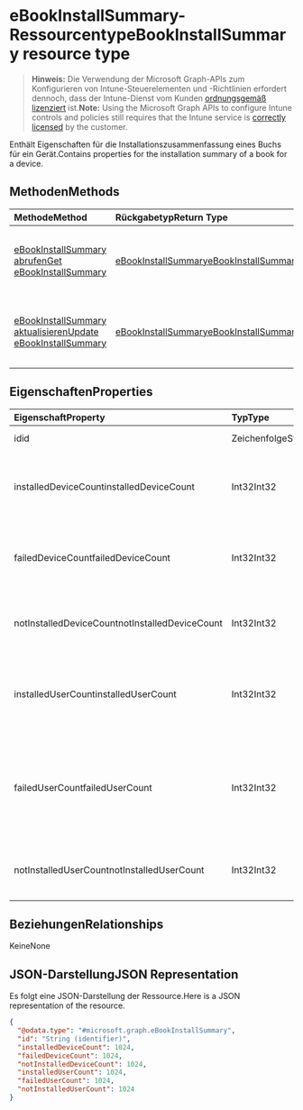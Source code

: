 # <a name="ebookinstallsummary-resource-type"></a><span data-ttu-id="03c48-101">eBookInstallSummary-Ressourcentyp</span><span class="sxs-lookup"><span data-stu-id="03c48-101">eBookInstallSummary resource type</span></span>

> <span data-ttu-id="03c48-102">**Hinweis:** Die Verwendung der Microsoft Graph-APIs zum Konfigurieren von Intune-Steuerelementen und -Richtlinien erfordert dennoch, dass der Intune-Dienst vom Kunden [ordnungsgemäß lizenziert](https://go.microsoft.com/fwlink/?linkid=839381) ist.</span><span class="sxs-lookup"><span data-stu-id="03c48-102">**Note:** Using the Microsoft Graph APIs to configure Intune controls and policies still requires that the Intune service is [correctly licensed](https://go.microsoft.com/fwlink/?linkid=839381) by the customer.</span></span>

<span data-ttu-id="03c48-103">Enthält Eigenschaften für die Installationszusammenfassung eines Buchs für ein Gerät.</span><span class="sxs-lookup"><span data-stu-id="03c48-103">Contains properties for the installation summary of a book for a device.</span></span>
## <a name="methods"></a><span data-ttu-id="03c48-104">Methoden</span><span class="sxs-lookup"><span data-stu-id="03c48-104">Methods</span></span>
|<span data-ttu-id="03c48-105">Methode</span><span class="sxs-lookup"><span data-stu-id="03c48-105">Method</span></span>|<span data-ttu-id="03c48-106">Rückgabetyp</span><span class="sxs-lookup"><span data-stu-id="03c48-106">Return Type</span></span>|<span data-ttu-id="03c48-107">Beschreibung</span><span class="sxs-lookup"><span data-stu-id="03c48-107">Description</span></span>|
|:---|:---|:---|
|[<span data-ttu-id="03c48-108">eBookInstallSummary abrufen</span><span class="sxs-lookup"><span data-stu-id="03c48-108">Get eBookInstallSummary</span></span>](../api/intune_books_ebookinstallsummary_get.md)|[<span data-ttu-id="03c48-109">eBookInstallSummary</span><span class="sxs-lookup"><span data-stu-id="03c48-109">eBookInstallSummary</span></span>](../resources/intune_books_ebookinstallsummary.md)|<span data-ttu-id="03c48-110">Lesen der Eigenschaften und Beziehungen von [eBookInstallSummary](../resources/intune_books_ebookinstallsummary.md)-Objekten.</span><span class="sxs-lookup"><span data-stu-id="03c48-110">Read properties and relationships of [plannerTaskDetails](../resources/intune_books_ebookinstallsummary.md) object.</span></span>|
|[<span data-ttu-id="03c48-111">eBookInstallSummary aktualisieren</span><span class="sxs-lookup"><span data-stu-id="03c48-111">Update eBookInstallSummary</span></span>](../api/intune_books_ebookinstallsummary_update.md)|[<span data-ttu-id="03c48-112">eBookInstallSummary</span><span class="sxs-lookup"><span data-stu-id="03c48-112">eBookInstallSummary</span></span>](../resources/intune_books_ebookinstallsummary.md)|<span data-ttu-id="03c48-113">Aktualisieren der Eigenschaften des [eBookInstallSummary](../resources/intune_books_ebookinstallsummary.md)-Objekts.</span><span class="sxs-lookup"><span data-stu-id="03c48-113">Update the properties of a [calendar](../resources/intune_books_ebookinstallsummary.md) object.</span></span>|

## <a name="properties"></a><span data-ttu-id="03c48-114">Eigenschaften</span><span class="sxs-lookup"><span data-stu-id="03c48-114">Properties</span></span>
|<span data-ttu-id="03c48-115">Eigenschaft</span><span class="sxs-lookup"><span data-stu-id="03c48-115">Property</span></span>|<span data-ttu-id="03c48-116">Typ</span><span class="sxs-lookup"><span data-stu-id="03c48-116">Type</span></span>|<span data-ttu-id="03c48-117">Beschreibung</span><span class="sxs-lookup"><span data-stu-id="03c48-117">Description</span></span>|
|:---|:---|:---|
|<span data-ttu-id="03c48-118">id</span><span class="sxs-lookup"><span data-stu-id="03c48-118">id</span></span>|<span data-ttu-id="03c48-119">Zeichenfolge</span><span class="sxs-lookup"><span data-stu-id="03c48-119">String</span></span>|<span data-ttu-id="03c48-120">Schlüssel der Entität</span><span class="sxs-lookup"><span data-stu-id="03c48-120">Key of the setting.</span></span>|
|<span data-ttu-id="03c48-121">installedDeviceCount</span><span class="sxs-lookup"><span data-stu-id="03c48-121">installedDeviceCount</span></span>|<span data-ttu-id="03c48-122">Int32</span><span class="sxs-lookup"><span data-stu-id="03c48-122">Int32</span></span>|<span data-ttu-id="03c48-123">Die Anzahl der Geräte, auf denen das Buch erfolgreich installiert wurde.</span><span class="sxs-lookup"><span data-stu-id="03c48-123">Number of Devices that have successfully installed this book.</span></span>|
|<span data-ttu-id="03c48-124">failedDeviceCount</span><span class="sxs-lookup"><span data-stu-id="03c48-124">failedDeviceCount</span></span>|<span data-ttu-id="03c48-125">Int32</span><span class="sxs-lookup"><span data-stu-id="03c48-125">Int32</span></span>|<span data-ttu-id="03c48-126">Die Anzahl der Geräte, auf denen die Installation des Buchs fehlgeschlagen ist.</span><span class="sxs-lookup"><span data-stu-id="03c48-126">Number of Devices that have failed to install this book.</span></span>|
|<span data-ttu-id="03c48-127">notInstalledDeviceCount</span><span class="sxs-lookup"><span data-stu-id="03c48-127">notInstalledDeviceCount</span></span>|<span data-ttu-id="03c48-128">Int32</span><span class="sxs-lookup"><span data-stu-id="03c48-128">Int32</span></span>|<span data-ttu-id="03c48-129">Die Anzahl von Geräten, auf denen das Buch nicht installiert ist.</span><span class="sxs-lookup"><span data-stu-id="03c48-129">Number of Devices that does not have this book installed.</span></span>|
|<span data-ttu-id="03c48-130">installedUserCount</span><span class="sxs-lookup"><span data-stu-id="03c48-130">installedUserCount</span></span>|<span data-ttu-id="03c48-131">Int32</span><span class="sxs-lookup"><span data-stu-id="03c48-131">Int32</span></span>|<span data-ttu-id="03c48-132">Die Anzahl der Benutzer, deren Geräte das Buch erfolgreich installiert haben.</span><span class="sxs-lookup"><span data-stu-id="03c48-132">Number of Users whose devices have all succeeded to install this book.</span></span>|
|<span data-ttu-id="03c48-133">failedUserCount</span><span class="sxs-lookup"><span data-stu-id="03c48-133">failedUserCount</span></span>|<span data-ttu-id="03c48-134">Int32</span><span class="sxs-lookup"><span data-stu-id="03c48-134">Int32</span></span>|<span data-ttu-id="03c48-135">Die Anzahl der Benutzer, die mindestens ein Gerät besitzen, auf dem die Installation des Buchs fehlgeschlagen ist.</span><span class="sxs-lookup"><span data-stu-id="03c48-135">Number of Users that have 1 or more device that failed to install this book.</span></span>|
|<span data-ttu-id="03c48-136">notInstalledUserCount</span><span class="sxs-lookup"><span data-stu-id="03c48-136">notInstalledUserCount</span></span>|<span data-ttu-id="03c48-137">Int32</span><span class="sxs-lookup"><span data-stu-id="03c48-137">Int32</span></span>|<span data-ttu-id="03c48-138">Die Anzahl der Benutzer, die das Buch nicht installiert haben.</span><span class="sxs-lookup"><span data-stu-id="03c48-138">Number of Users that did not install this book.</span></span>|

## <a name="relationships"></a><span data-ttu-id="03c48-139">Beziehungen</span><span class="sxs-lookup"><span data-stu-id="03c48-139">Relationships</span></span>
<span data-ttu-id="03c48-140">Keine</span><span class="sxs-lookup"><span data-stu-id="03c48-140">None</span></span>
## <a name="json-representation"></a><span data-ttu-id="03c48-141">JSON-Darstellung</span><span class="sxs-lookup"><span data-stu-id="03c48-141">JSON Representation</span></span>
<span data-ttu-id="03c48-142">Es folgt eine JSON-Darstellung der Ressource.</span><span class="sxs-lookup"><span data-stu-id="03c48-142">Here is a JSON representation of the resource.</span></span>
<!-- {
  "blockType": "resource",
  "keyProperty": "id",
  "@odata.type": "microsoft.graph.eBookInstallSummary"
}
-->
``` json
{
  "@odata.type": "#microsoft.graph.eBookInstallSummary",
  "id": "String (identifier)",
  "installedDeviceCount": 1024,
  "failedDeviceCount": 1024,
  "notInstalledDeviceCount": 1024,
  "installedUserCount": 1024,
  "failedUserCount": 1024,
  "notInstalledUserCount": 1024
}
```



